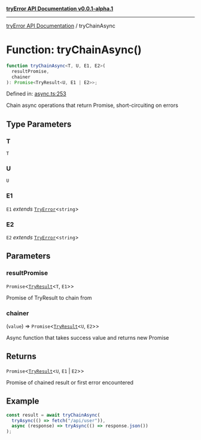 [**tryError API Documentation v0.0.1-alpha.1**](../index.md)

---

[tryError API Documentation](../index.md) / tryChainAsync

# Function: tryChainAsync()

```ts
function tryChainAsync<T, U, E1, E2>(
  resultPromise,
  chainer
): Promise<TryResult<U, E1 | E2>>;
```

Defined in: [async.ts:253](https://github.com/oconnorjohnson/try-error/blob/e3ae0308069a4fba073f4543d527ad76373db795/src/async.ts#L253)

Chain async operations that return Promise<TryResult>, short-circuiting on errors

## Type Parameters

### T

`T`

### U

`U`

### E1

`E1` _extends_ [`TryError`](../interfaces/TryError.md)\<`string`\>

### E2

`E2` _extends_ [`TryError`](../interfaces/TryError.md)\<`string`\>

## Parameters

### resultPromise

`Promise`\<[`TryResult`](../type-aliases/TryResult.md)\<`T`, `E1`\>\>

Promise of TryResult to chain from

### chainer

(`value`) => `Promise`\<[`TryResult`](../type-aliases/TryResult.md)\<`U`, `E2`\>\>

Async function that takes success value and returns new Promise<TryResult>

## Returns

`Promise`\<[`TryResult`](../type-aliases/TryResult.md)\<`U`, `E1` \| `E2`\>\>

Promise of chained result or first error encountered

## Example

```typescript
const result = await tryChainAsync(
  tryAsync(() => fetch("/api/user")),
  async (response) => tryAsync(() => response.json())
);
```
